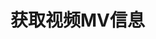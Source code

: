 # 获取视频MV信息 <Badge type="tip" text="V3" /> <Badge type="danger" text="开发中" /> <Badge type="new" text="new" />
